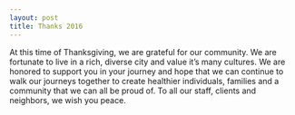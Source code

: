 ```yaml
---
layout: post
title: Thanks 2016
---
```


At this time of Thanksgiving, we are grateful for our community.  We are
fortunate to live in a rich, diverse city and value it’s many cultures.
We are honored to support you in your journey and hope that we can
continue to walk our journeys together to create healthier individuals,
families and a community that we can all be proud of.  To all our staff,
clients and neighbors, we wish you peace.

